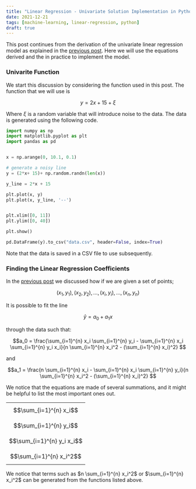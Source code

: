 ```yaml
---
title: "Linear Regression - Univariate Solution Implementation in Python"
date: 2021-12-21
tags: [machine-learning, linear-regression, python]
draft: true
---
```


This post continues from the derivation of the univariate linear regression model as explained in the [previous post](/post/ml_linearreg_univariatederivation). Here we will use the equations derived and the in practice to implement the model.

### Univarite Function

We start this discussion by considering the function used in this post. The function that we will use is

$$y = 2x + 15 + \xi$$

Where $\xi$ is a random variable that will introduce noise to the data. The data is generated using the following code.

```python
import numpy as np
import matplotlib.pyplot as plt
import pandas as pd


x = np.arange(0, 10.1, 0.1)

# generate a noisy line
y = (2*x+ 15)+ np.random.randn(len(x))

y_line = 2*x + 15

plt.plot(x, y)
plt.plot(x, y_line, '--')


plt.xlim([0, 11])
plt.ylim([0, 40])

plt.show()

pd.DataFrame(y).to_csv("data.csv", header=False, index=True)
```

Note that the data is saved in a CSV file to use subsequently.

### Finding the Linear Regression Coefficients

In the [previous post](/post/ml_linearreg_univariatederivation) we discussed how if we are given a set of points;

$$ (x_1, y_1), (x_2, y_2), \dots, (x_i, y_i), \dots ,(x_n, y_n)$$

It is possible to fit the line 

$$ \hat{y} = a_0 + a_1 x$$ 

through the data such that:

$$a_0 = \frac{\sum_{i=1}^{n} x_i \sum_{i=1}^{n} y_i - \sum_{i=1}^{n} x_i \sum_{i=1}^{n} y_i x_i}{n \sum_{i=1}^{n}  x_i^2 - (\sum_{i=1}^{n} x_i)^2} $$

and

$$a_1 = \frac{n \sum_{i=1}^{n} x_i - \sum_{i=1}^{n} x_i \sum_{i=1}^{n} y_i}{n \sum_{i=1}^{n}  x_i^2 - (\sum_{i=1}^{n} x_i)^2} $$

We notice that the equations are made of several summations, and it might be helpful to list the most important ones out.

|    |
|:---:|
|$$\sum_{i=1}^{n} x_i$$|
|$$\sum_{i=1}^{n} y_i$$|
|$$\sum_{i=1}^{n} y_i x_i$$|
|$$\sum_{i=1}^{n}  x_i^2$$|

We notice that terms such as $n \sum_{i=1}^{n}  x_i^2$ or $\sum_{i=1}^{n} x_i^2$ can be generated from the functions listed above.

